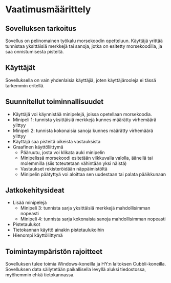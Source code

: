 # Vaatimusmäärittely

## Sovelluksen tarkoitus

Sovellus on pelinomainen työkalu morsekoodin opetteluun. Käyttäjä yrittää tunnistaa yksittäisiä merkkejä tai sanoja,
jotka on esitetty morsekoodilla, ja saa onnistumisesta pisteitä. 

## Käyttäjät

Sovelluksella on vain yhdenlaisia käyttäjiä, joten käyttäjärooleja ei tässä tarkemmin eritellä.

## Suunnitellut toiminnallisuudet

- Käyttäjä voi käynnistää minipelejä, joissa opetellaan morsekoodia.
- Minipeli 1: tunnista yksittäisiä merkkejä kunnes määrätty virhemäärä ylittyy
- Minipeli 2: tunnista kokonaisia sanoja kunnes määrätty virhemäärä ylittyy
- Käyttäjä saa pisteitä oikeista vastauksista
- Graafinen käyttöliittymä
  - Pääruutu, josta voi klikata auki minipelin
  - Minipelissä morsekoodi esitetään vilkkuvalla valolla, äänellä tai molemmilla 
  (siis toteutetaan vähintään yksi näistä)
  - Vastaukset rekisteröidään näppäimistöltä
  - Minipelin päätyttyä voi aloittaa sen uudestaan tai palata pääikkunaan
  
## Jatkokehitysideat

- Lisää minipelejä
  - Minipeli 3: tunnista sarja yksittäisiä merkkejä mahdollisimman nopeasti
  - Minipeli 4: tunnista sarja kokonaisia sanoja mahdollisimman nopeasti
- Pistetaulukot
- Tietokannan käyttö ainakin pistetaulukoihin
- Hienompi käyttöliittymä
 
## Toimintaympäristön rajoitteet

Sovelluksen tulee toimia Windows-koneilla ja HY:n laitoksen Cubbli-koneilla. Sovelluksen data säilytetään
paikallisella levyllä aluksi tiedostossa, myöhemmin ehkä tietokannassa.
